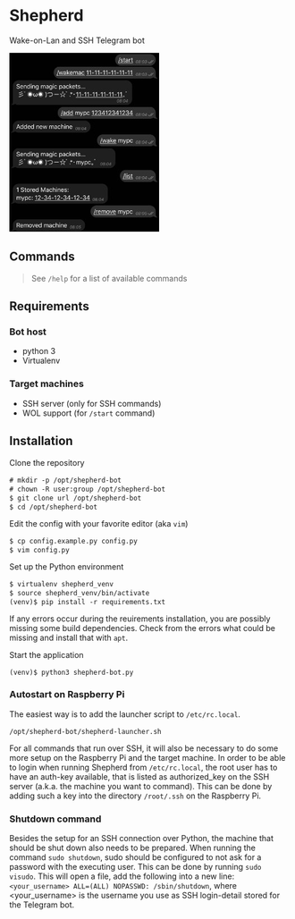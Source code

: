 # Shepherd

Wake-on-Lan and SSH Telegram bot

![chat example](images/chat.jpg)

## Commands

> See `/help` for a list of available commands

## Requirements

### Bot host
- python 3
- Virtualenv

### Target machines
- SSH server (only for SSH commands)
- WOL support (for `/start` command)

## Installation

Clone the repository
```
# mkdir -p /opt/shepherd-bot
# chown -R user:group /opt/shepherd-bot
$ git clone url /opt/shepherd-bot
$ cd /opt/shepherd-bot
```

Edit the config with your favorite editor (aka `vim`)
```
$ cp config.example.py config.py
$ vim config.py
```

Set up the Python environment
```
$ virtualenv shepherd_venv
$ source shepherd_venv/bin/activate
(venv)$ pip install -r requirements.txt
```
If any errors occur during the reuirements installation, you are possibly missing some build dependencies. Check from the errors what could be missing and install that with `apt`.

Start the application
```
(venv)$ python3 shepherd-bot.py
```

### Autostart on Raspberry Pi

The easiest way is to add the launcher script to `/etc/rc.local`.
```
/opt/shepherd-bot/shepherd-launcher.sh
```

For all commands that run over SSH, it will also be necessary to do some more setup on the Raspberry Pi and the target machine.
In order to be able to login when running Shepherd from `/etc/rc.local`, the root user has to have an auth-key available, that is listed as authorized_key on the SSH server (a.k.a. the machine you want to command). This can be done by adding such a key into the directory `/root/.ssh` on the Raspberry Pi.

### Shutdown command

Besides the setup for an SSH connection over Python, the machine that should be shut down also needs to be prepared.
When running the command `sudo shutdown`, sudo should be configured to not ask for a password with the executing user.
This can be done by running `sudo visudo`. This will open a file, add the following into a new line: `<your_username> ALL=(ALL) NOPASSWD: /sbin/shutdown`, where <your_username> is the username you use as SSH login-detail stored for the Telegram bot.

